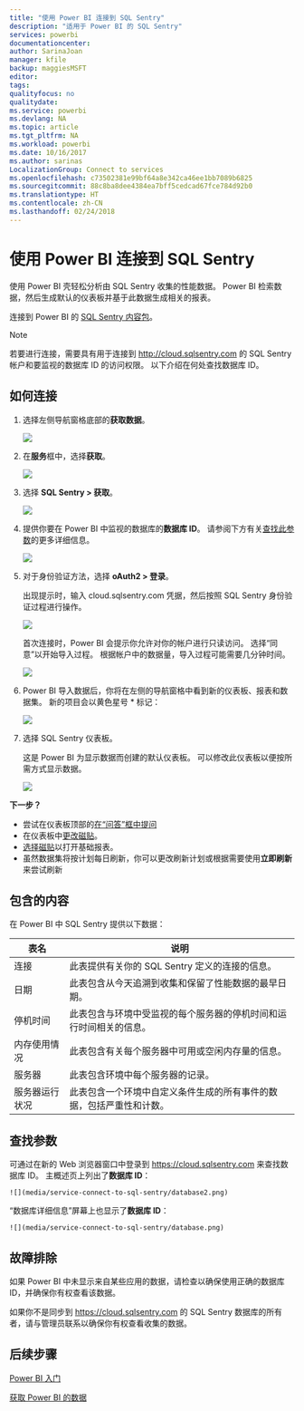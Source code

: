```yaml
---
title: "使用 Power BI 连接到 SQL Sentry"
description: "适用于 Power BI 的 SQL Sentry"
services: powerbi
documentationcenter: 
author: SarinaJoan
manager: kfile
backup: maggiesMSFT
editor: 
tags: 
qualityfocus: no
qualitydate: 
ms.service: powerbi
ms.devlang: NA
ms.topic: article
ms.tgt_pltfrm: NA
ms.workload: powerbi
ms.date: 10/16/2017
ms.author: sarinas
LocalizationGroup: Connect to services
ms.openlocfilehash: c73502381e99bf64a8e342ca46ee1bb7089b6825
ms.sourcegitcommit: 88c8ba8dee4384ea7bff5cedcad67fce784d92b0
ms.translationtype: HT
ms.contentlocale: zh-CN
ms.lasthandoff: 02/24/2018
---
```

# <a name="connect-to-sql-sentry-with-power-bi"></a>使用 Power BI 连接到 SQL Sentry
使用 Power BI 壳轻松分析由 SQL Sentry 收集的性能数据。 Power BI 检索数据，然后生成默认的仪表板并基于此数据生成相关的报表。

连接到 Power BI 的 [SQL Sentry 内容包](https://app.powerbi.com/groups/me/getdata/services/sql-sentry)。

>[!NOTE]
>若要进行连接，需要具有用于连接到 http://cloud.sqlsentry.com 的 SQL Sentry 帐户和要监视的数据库 ID 的访问权限。  以下介绍在何处查找数据库 ID。

## <a name="how-to-connect"></a>如何连接
1. 选择左侧导航窗格底部的**获取数据**。
   
   ![](media/service-connect-to-sql-sentry/pbi_getdata.png)
2. 在**服务**框中，选择**获取**。
   
   ![](media/service-connect-to-sql-sentry/pbi_getservices.png) 
3. 选择 **SQL Sentry \> 获取**。
   
   ![](media/service-connect-to-sql-sentry/sqlsentry.png)
4. 提供你要在 Power BI 中监视的数据库的**数据库 ID**。 请参阅下方有关[查找此参数](#FindingParams)的更多详细信息。
   
   ![](media/service-connect-to-sql-sentry/img2400.png)
5. 对于身份验证方法，选择 **oAuth2 \> 登录**。
   
   出现提示时，输入 cloud.sqlsentry.com 凭据，然后按照 SQL Sentry 身份验证过程进行操作。
   
   ![](media/service-connect-to-sql-sentry/img6400.png)
   
   首次连接时，Power BI 会提示你允许对你的帐户进行只读访问。 选择“同意”以开始导入过程。  根据帐户中的数据量，导入过程可能需要几分钟时间。
   
   ![](media/service-connect-to-sql-sentry/img7400.png)
6. Power BI 导入数据后，你将在左侧的导航窗格中看到新的仪表板、报表和数据集。 新的项目会以黄色星号 \* 标记：
   
   ![](media/service-connect-to-sql-sentry/img8200.png)
7. 选择 SQL Sentry 仪表板。
   
   这是 Power BI 为显示数据而创建的默认仪表板。 可以修改此仪表板以便按所需方式显示数据。
   
   ![](media/service-connect-to-sql-sentry/img9dashboard800.png)

**下一步？**

* 尝试在仪表板顶部的[在“问答”框中提问](power-bi-q-and-a.md)
* 在仪表板中[更改磁贴](service-dashboard-edit-tile.md)。
* [选择磁贴](service-dashboard-tiles.md)以打开基础报表。
* 虽然数据集将按计划每日刷新，你可以更改刷新计划或根据需要使用**立即刷新**来尝试刷新

## <a name="whats-included"></a>包含的内容
在 Power BI 中 SQL Sentry 提供以下数据：

| 表名 | 说明 |
| --- | --- |
| 连接 |此表提供有关你的 SQL Sentry 定义的连接的信息。 |
| 日期<br /> |此表包含从今天追溯到收集和保留了性能数据的最早日期。 |
| 停机时间<br /> |此表包含与环境中受监视的每个服务器的停机时间和运行时间相关的信息。 |
| 内存使用情况<br /> |此表包含有关每个服务器中可用或空闲内存量的信息。<br /> |
| 服务器<br /> |此表包含环境中每个服务器的记录。 |
| 服务器运行状况<br /> |此表包含一个环境中自定义条件生成的所有事件的数据，包括严重性和计数。 |

<a name="FindingParams"></a>

## <a name="finding-parameters"></a>查找参数
可通过在新的 Web 浏览器窗口中登录到 <https://cloud.sqlsentry.com> 来查找数据库 ID。  主概述页上列出了**数据库 ID**：

    ![](media/service-connect-to-sql-sentry/database2.png)

“数据库详细信息”屏幕上也显示了**数据库 ID**：

    ![](media/service-connect-to-sql-sentry/database.png)


## <a name="troubleshooting"></a>故障排除
如果 Power BI 中未显示来自某些应用的数据，请检查以确保使用正确的数据库 ID，并确保你有权查看该数据。 

如果你不是同步到 <https://cloud.sqlsentry.com> 的 SQL Sentry 数据库的所有者，请与管理员联系以确保你有权查看收集的数据。

## <a name="next-steps"></a>后续步骤
[Power BI 入门](service-get-started.md)

[获取 Power BI 的数据](service-get-data.md)

